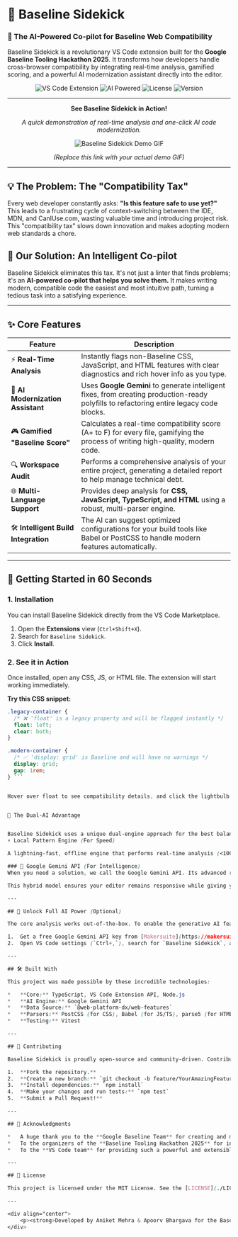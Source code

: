 # 🎯 Baseline Sidekick
### 🤖 The AI-Powered Co-pilot for Baseline Web Compatibility

Baseline Sidekick is a revolutionary VS Code extension built for the **Google Baseline Tooling Hackathon 2025**. It transforms how developers handle cross-browser compatibility by integrating real-time analysis, gamified scoring, and a powerful AI modernization assistant directly into the editor.

<div align="center">

![VS Code Extension](https://img.shields.io/badge/VS%20Code-Extension-007ACC?style=for-the-badge&logo=visual-studio-code)
![AI Powered](https://img.shields.io/badge/AI%20Powered-Google%20Gemini-4285F4?style=for-the-badge&logo=google)
![License](https://img.shields.io/badge/License-MIT-green?style=for-the-badge)
![Version](https://img.shields.io/badge/Version-1.0.0-blue?style=for-the-badge)

</div>

---

<div align="center">

**See Baseline Sidekick in Action!**

*A quick demonstration of real-time analysis and one-click AI code modernization.*

![Baseline Sidekick Demo GIF](https://i.imgur.com/your-demo-link.gif)
*<p>(Replace this link with your actual demo GIF)</p>*

</div>

---

## 💡 The Problem: The "Compatibility Tax"

Every web developer constantly asks: **"Is this feature safe to use yet?"** This leads to a frustrating cycle of context-switching between the IDE, MDN, and CanIUse.com, wasting valuable time and introducing project risk. This "compatibility tax" slows down innovation and makes adopting modern web standards a chore.

## 🚀 Our Solution: An Intelligent Co-pilot

Baseline Sidekick eliminates this tax. It's not just a linter that finds problems; it's an **AI-powered co-pilot that helps you solve them.** It makes writing modern, compatible code the easiest and most intuitive path, turning a tedious task into a satisfying experience.

---

## ✨ Core Features

| Feature                          | Description                                                                                                                                     |
| -------------------------------- | ----------------------------------------------------------------------------------------------------------------------------------------------- |
| ⚡ **Real-Time Analysis**         | Instantly flags non-Baseline CSS, JavaScript, and HTML features with clear diagnostics and rich hover info as you type.                         |
| 🤖 **AI Modernization Assistant**  | Uses **Google Gemini** to generate intelligent fixes, from creating production-ready polyfills to refactoring entire legacy code blocks.         |
| 🎮 **Gamified "Baseline Score"** | Calculates a real-time compatibility score (A+ to F) for every file, gamifying the process of writing high-quality, modern code.                |
| 🔍 **Workspace Audit**           | Performs a comprehensive analysis of your entire project, generating a detailed report to help manage technical debt.                             |
| 🌐 **Multi-Language Support**    | Provides deep analysis for **CSS, JavaScript, TypeScript, and HTML** using a robust, multi-parser engine.                                       |
| 🛠️ **Intelligent Build Integration** | The AI can suggest optimized configurations for your build tools like Babel or PostCSS to handle modern features automatically.                 |

---

## 🚀 Getting Started in 60 Seconds

### 1. Installation

You can install Baseline Sidekick directly from the VS Code Marketplace.

1.  Open the **Extensions** view (`Ctrl+Shift+X`).
2.  Search for `Baseline Sidekick`.
3.  Click **Install**.

### 2. See it in Action

Once installed, open any CSS, JS, or HTML file. The extension will start working immediately.

**Try this CSS snippet:**

```css
.legacy-container {
  /* ❌ 'float' is a legacy property and will be flagged instantly */
  float: left;
  clear: both;
}

.modern-container {
  /* ✅ 'display: grid' is Baseline and will have no warnings */
  display: grid;
  gap: 1rem;
} ```


Hover over float to see compatibility details, and click the lightbulb icon (💡) to see the AI-powered Quick Fixes!


🤖 The Dual-AI Advantage


Baseline Sidekick uses a unique dual-engine approach for the best balance of speed and intelligence.
⚡ Local Pattern Engine (For Speed)

A lightning-fast, offline engine that performs real-time analysis (<100ms) by matching code against a local database of over 30,000 web features. It provides instant diagnostics as you type.

### 🧠 Google Gemini API (For Intelligence)
When you need a solution, we call the Google Gemini API. Its advanced reasoning capabilities allow it to generate context-aware polyfills, refactor complex code, and provide deep, actionable insights that a simple pattern-matcher cannot.

This hybrid model ensures your editor remains responsive while giving you access to state-of-the-art AI power when you need it most.

---

## 🔑 Unlock Full AI Power (Optional)

The core analysis works out-of-the-box. To enable the generative AI features:

1.  Get a free Google Gemini API key from [Makersuite](https://makersuite.google.com/app/apikey).
2.  Open VS Code settings (`Ctrl+,`), search for `Baseline Sidekick`, and paste your API key into the `baselineSidekick.ai.geminiApiKey` field.

---

## 🛠️ Built With

This project was made possible by these incredible technologies:

*   **Core:** TypeScript, VS Code Extension API, Node.js
*   **AI Engine:** Google Gemini API
*   **Data Source:** `@web-platform-dx/web-features`
*   **Parsers:** PostCSS (for CSS), Babel (for JS/TS), parse5 (for HTML)
*   **Testing:** Vitest

---

## 🤝 Contributing

Baseline Sidekick is proudly open-source and community-driven. Contributions are welcome! Whether it's reporting a bug, suggesting a feature, or submitting a pull request, your help is greatly appreciated.

1.  **Fork the repository.**
2.  **Create a new branch:** `git checkout -b feature/YourAmazingFeature`
3.  **Install dependencies:** `npm install`
4.  **Make your changes and run tests:** `npm test`
5.  **Submit a Pull Request!**

---

## 🙏 Acknowledgments

*   A huge thank you to the **Google Baseline Team** for creating and maintaining the `web-features` dataset.
*   To the organizers of the **Baseline Tooling Hackathon 2025** for inspiring this project.
*   To the **VS Code team** for providing such a powerful and extensible platform.

---

## 📄 License

This project is licensed under the MIT License. See the [LICENSE](./LICENSE) file for details.

---

<div align="center">
    <p><strong>Developed by Aniket Mehra & Apoorv Bhargava for the Baseline Tooling Hackathon 2025.</strong></p>
</div>